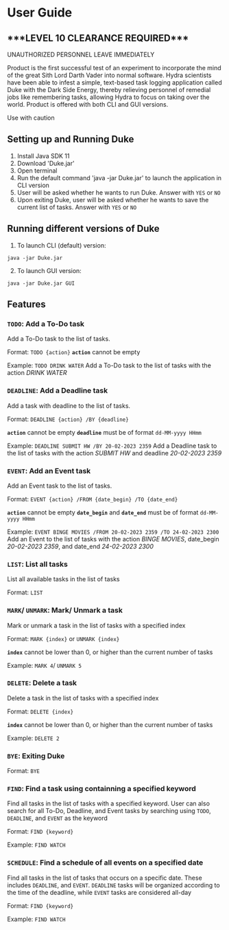 # User Guide

## **\*\*\*LEVEL 10 CLEARANCE REQUIRED\*\*\***
UNAUTHORIZED PERSONNEL LEAVE IMMEDIATELY

Product is the first successful test of an experiment to incorporate the mind of the great Sith Lord Darth Vader into normal software. Hydra scientists have been able to infest a simple, text-based task logging application called Duke with the Dark Side Energy, thereby relieving personnel of remedial jobs like remembering tasks, allowing Hydra to focus on taking over the world. Product is offered with both CLI and GUI versions.

Use with caution

## Setting up and Running Duke
1. Install Java SDK 11
2. Download 'Duke.jar'
3. Open terminal
4. Run the default command 'java -jar Duke.jar' to launch the application in CLI version
5. User will be asked whether he wants to run Duke. Answer with `YES` or `NO`
6. Upon exiting Duke, user will be asked whether he wants to save the current list of tasks. Answer with `YES` or `NO`

## Running different versions of Duke

1. To launch CLI (default) version:

```
java -jar Duke.jar
```

2. To launch GUI version:

```
java -jar Duke.jar GUI
```



## Features

### `TODO`: Add a To-Do task

Add a To-Do task to the list of tasks.

Format: `TODO {action}`
**`action`** cannot be empty

Example: `TODO DRINK WATER`
Add a To-Do task to the list of tasks with the action *DRINK WATER*

### `DEADLINE`: Add a Deadline task

Add a task with deadline to the list of tasks.

Format: `DEADLINE {action} /BY {deadline}`

**`action`** cannot be empty
**`deadline`** must be of format `dd-MM-yyyy HHmm`

Example: `DEADLINE SUBMIT HW /BY 20-02-2023 2359`
Add a Deadline task to the list of tasks with the action *SUBMIT HW* and deadline *20-02-2023 2359*

### `EVENT`: Add an Event task

Add an Event task to the list of tasks.

Format: `EVENT {action} /FROM {date_begin} /TO {date_end}`

**`action`** cannot be empty
**`date_begin`** and **`date_end`** must be of format `dd-MM-yyyy HHmm`

Example: `EVENT BINGE MOVIES /FROM 20-02-2023 2359 /TO 24-02-2023 2300`
Add an Event to the list of tasks with the action *BINGE MOVIES*, date_begin *20-02-2023 2359*, and date_end *24-02-2023 2300*

### `LIST`: List all tasks

List all available tasks in the list of tasks

Format: `LIST`

### `MARK`/ `UNMARK`: Mark/ Unmark a task

Mark or unmark a task in the list of tasks with a specified index

Format: `MARK {index}` or `UNMARK {index}`

**`index`** cannot be lower than 0, or higher than the current number of tasks

Example: `MARK 4`/ `UNMARK 5`

### `DELETE`: Delete a task

Delete a task in the list of tasks with a specified index

Format: `DELETE {index}`

**`index`** cannot be lower than 0, or higher than the current number of tasks

Example: `DELETE 2`

### `BYE`: Exiting Duke

Format: `BYE`

### `FIND`: Find a task using containning a specified keyword

Find all tasks in the list of tasks with a specified keyword. User can also search for all To-Do, Deadline, and Event tasks by searching using `TODO`, `DEADLINE`, and `EVENT` as the keyword

Format: `FIND {keyword}`

Example: `FIND WATCH`

### `SCHEDULE`: Find a schedule of all events on a specified date

Find all tasks in the list of tasks that occurs on a specific date. These includes `DEADLINE`, and `EVENT`. `DEADLINE` tasks will be organized according to the time of the deadline, while `EVENT` tasks are considered all-day

Format: `FIND {keyword}`

Example: `FIND WATCH`
